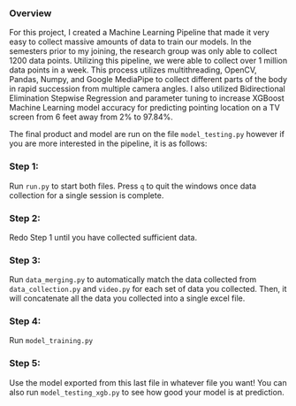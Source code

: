 ### Overview

For this project, I created a Machine Learning Pipeline that made it very easy to collect massive amounts of data to train our models. In the semesters prior to my joining, the research group was only able to collect 1200 data points. Utilizing this pipeline, we were able to collect over 1 million data points in a week. This process utilizes multithreading, OpenCV, Pandas, Numpy, and Google MediaPipe to collect different parts of the body in rapid succession from multiple camera angles. I also utilized Bidirectional Elimination Stepwise Regression and parameter tuning to increase XGBoost Machine Learning model accuracy for predicting pointing location on a TV screen from 6 feet away from 2% to 97.84%.

The final product and model are run on the file `model_testing.py` however if you are more interested in the pipeline, it is as follows:

### Step 1:

Run `run.py` to start both files. Press `q` to quit the windows once data collection for a single session is complete.

### Step 2:

Redo Step 1 until you have collected sufficient data.

### Step 3:

Run `data_merging.py` to automatically match the data collected from `data_collection.py` and `video.py` for each set of data you collected.
Then, it will concatenate all the data you collected into a single excel file.

### Step 4:

Run `model_training.py`

### Step 5:

Use the model exported from this last file in whatever file you want! You can also run `model_testing_xgb.py` to see how good your model is at prediction.
